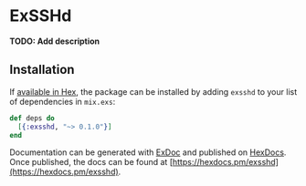 # ExSSHd

**TODO: Add description**

## Installation

If [available in Hex](https://hex.pm/docs/publish), the package can be installed
by adding `exsshd` to your list of dependencies in `mix.exs`:

```elixir
def deps do
  [{:exsshd, "~> 0.1.0"}]
end
```

Documentation can be generated with [ExDoc](https://github.com/elixir-lang/ex_doc)
and published on [HexDocs](https://hexdocs.pm). Once published, the docs can
be found at [https://hexdocs.pm/exsshd](https://hexdocs.pm/exsshd).

